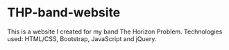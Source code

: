 # THP-band-website

This is a website I created for my band The Horizon Problem.  Technologies used: HTML/CSS, Bootstrap, JavaScript and jQuery.
